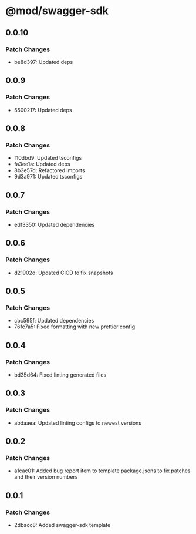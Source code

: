 # @mod/swagger-sdk

## 0.0.10

### Patch Changes

- be8d397: Updated deps

## 0.0.9

### Patch Changes

- 5500217: Updated deps

## 0.0.8

### Patch Changes

- f10dbd9: Updated tsconfigs
- fa3ee1a: Updated deps
- 8b3e57d: Refactored imports
- 9d3a971: Updated tsconfigs

## 0.0.7

### Patch Changes

- edf3350: Updated dependencies

## 0.0.6

### Patch Changes

- d21902d: Updated CICD to fix snapshots

## 0.0.5

### Patch Changes

- cbc595f: Updated dependencies
- 76fc7a5: Fixed formatting with new prettier config

## 0.0.4

### Patch Changes

- bd35d64: Fixed linting generated files

## 0.0.3

### Patch Changes

- abdaaea: Updated linting configs to newest versions

## 0.0.2

### Patch Changes

- a1cac01: Added bug report item to template package.jsons to fix patches and their version numbers

## 0.0.1

### Patch Changes

- 2dbacc8: Added swagger-sdk template
